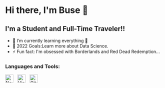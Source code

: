 # Hi there, I'm Buse 👋 

## I'm a Student and Full-Time Traveler!!

- 🌱 I’m currently learning everything 🤣
- 🥅 2022 Goals:Learn more about Data Science.
- ⚡ Fun fact: I'm obsessed with Borderlands and Red Dead Redemption...


### Languages and Tools:

<img align="left" alt="Node.js" width="26px" src="https://cdn.jsdelivr.net/gh/devicons/devicon/icons/python/python-original.svg" style="padding-right:10px;" />
<img align="left" alt="Visual Studio Code" width="26px" src="https://cdn.jsdelivr.net/gh/devicons/devicon/icons/vscode/vscode-original.svg" style="padding-right:10px;" />
<img align="left" alt="Git" width="26px" src="https://cdn.jsdelivr.net/gh/devicons/devicon/icons/git/git-original.svg" style="padding-right:10px;" />


<br />
<br />
